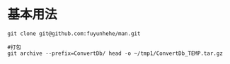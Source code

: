 # 基本用法

```shell
git clone git@github.com:fuyunhehe/man.git

#打包
git archive --prefix=ConvertDb/ head -o ~/tmp1/ConvertDb_TEMP.tar.gz
```

